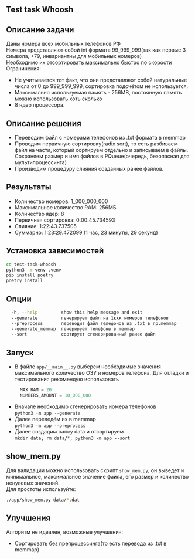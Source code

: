## Test task Whoosh
## Описание задачи
Даны номера всех мобильных телефонов РФ<br>
Номера представляют собой int формата 99_999_999(так как первые 3 символа, 
+79, инвариантны для мобильных номеров)<br>
Необходимо их отсортировать максимально быстро по скорости<br>
Ограничения:
- Не учитывается тот факт, что они представляют собой натуральные числа 
от 0 до 999_999_999, сортировка подсчётом не используется.  
- Максимально используемая память - 256MB, постоянную память можно использовать хоть сколько
- 8 ядер процессора. 

## Описание решения
- Переводим файл с номерами телефонов из .txt формата в memmap
- Проводим первичную сортировку(radix sort), то есть разбиваем файл на части, который сортируем 
  отдельно и записываем в файлы. Сохраняем размер и имя файлов в PQueue(очередь, безопасная 
  для мультипроцессинга)
- Производим процедуру слияния созданных ранее файлов.
## Результаты
- Количество номеров: 1_000_000_000
- Максимальное количество RAM: 256МБ
- Количество ядер: 8 
- Первичная сортировка: 0:00:45.734593 
- Слияние: 1:22:43.737505
- Суммарно: 1:23:29.472099 (1 час, 23 минуты, 29 секунд)

## Установка зависимостей
``` bash
cd test-task-whoosh
python3 -m venv .venv
pip install poetry
poetry install
```
## Опции 
```bash
  -h, --help         show this help message and exit
  --generate         генерирует файл на 1ккк номеров телефонов
  --preprocess       переводит файл телефонов из .txt в np.memmap
  --generate_memmap  генерирует телефоны в memmap
  --sort             сортирует сгенерированный ранее файл
```
## Запуск
- В файле `app/__main__.py` выберем необходимые значения максимального количество ОЗУ 
  и номеров телефона. Для отладки и тестирования рекомендую использовать
  ```python
    MAX_RAM = 20
    NUMBERS_AMOUNT = 10_000_000
    ```
- Вначале необходимо сгенерировать номера телефонов<br>
`python3 -m app --generate`
- Далее переведём их в memmap<br>
`python3 -m app --preprocess`
- Далее создадим папку data и отсортируем <br>
`mkdir data; rm data/*; python3 -m app --sort`
## show_mem.py
Для валидации можно использовать скрипт `show_mem.py`, он выведет и минимальное, 
максимальное значение файла, его размер и количество ненулевых значений.<br>
Для простоты используйте:<br>
```bash
./app/show_mem.py data/*.dat
```
## Улучшения
Алгоритм не идеален, возможные улучшения:
- Сортировать без препроцессинга(то есть перевода из .txt в memmap)
